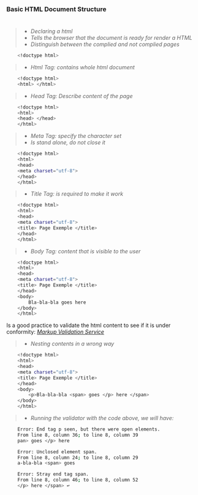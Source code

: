 ### Basic HTML Document Structure

# 
> - *Declaring a html*
> - *Tells the browser that the document is ready for render a HTML*
> - *Distinguish between the complied and not complied pages*
```sh
    <!doctype html> 

```
> - *Html Tag: contains whole html document*
```sh
    <!doctype html> 
    <html> </html>

```
> - *Head Tag: Describe content of the page*
```sh
    <!doctype html> 
    <html>
    <head> </head>
    </html>

```
> - *Meta Tag: specify the character set*
> - *Is stand alone, do not close it*
```sh
    <!doctype html> 
    <html>
    <head> 
    <meta charset="utf-8">
    </head>
    </html>

```
> - *Title Tag: is required to make it work*
```sh
    <!doctype html> 
    <html>
    <head> 
    <meta charset="utf-8">
    <title> Page Exemple </title>
    </head>
    </html>

```
> - *Body Tag: content that is visible to the user*
```sh
    <!doctype html> 
    <html>
    <head> 
    <meta charset="utf-8">
    <title> Page Exemple </title>
    </head>
    <body>
        Bla-bla-bla goes here
    </body>
    </html>

```
Is a good practice to validate the html content to see if it is under conformity:  *[Markup Validation Service](https://validator.w3.org/)*

> - *Nesting contents in a wrong way*
```sh
    <!doctype html> 
    <html>
    <head> 
    <meta charset="utf-8">
    <title> Page Exemple </title>
    </head>
    <body>
        <p>Bla-bla-bla <span> goes </p> here </span> 
    </body>
    </html>

```
> - *Running the validator with the code above, we will have:*
```sh
    Error: End tag p seen, but there were open elements.
    From line 8, column 36; to line 8, column 39
    pan> goes </p> here 

    Error: Unclosed element span.
    From line 8, column 24; to line 8, column 29
    a-bla-bla <span> goes 

    Error: Stray end tag span.
    From line 8, column 46; to line 8, column 52
    </p> here </span> ↩    

```